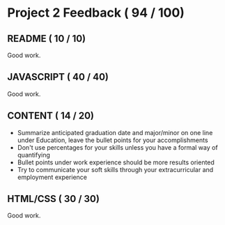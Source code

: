 # Project 2 Feedback ( 94 / 100)

## README ( 10 / 10)

Good work.

## JAVASCRIPT ( 40 / 40)

Good work.

## CONTENT ( 14 / 20)

- Summarize anticipated graduation date and major/minor on one line under Education, leave the bullet points for your accomplishments
- Don't use percentages for your skills unless you have a formal way of quantifying
- Bullet points under work experience should be more results oriented
- Try to communicate your soft skills through your extracurricular and employment experience

## HTML/CSS ( 30 / 30)

Good work.
